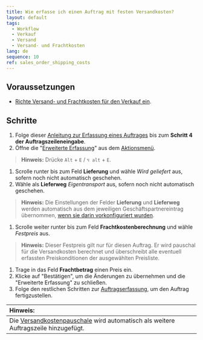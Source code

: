 ```yaml
---
title: Wie erfasse ich einen Auftrag mit festen Versandkosten?
layout: default
tags:
  - Workflow
  - Verkauf
  - Versand
  - Versand- und Frachtkosten
lang: de
sequence: 10
ref: sales_order_shipping_costs
---
```


## Voraussetzungen
- [Richte Versand- und Frachtkosten für den Verkauf ein](Versandkosten_Frachtkosten_Einrichtung).

## Schritte
1. Folge dieser [Anleitung zur Erfassung eines Auftrages](Auftrag_erfassen) bis zum **Schritt 4 der Auftragszeileneingabe**.
1. Öffne die "[Erweiterte Erfassung](Ansichten#erw-erfassung)" aus dem [Aktionsmenü](AktionStarten#aktionsmenue).
 >**Hinweis:** Drücke `Alt` + `E` / `⌥ alt` + `E`.

1. Scrolle runter bis zum Feld **Lieferung** und wähle *Wird geliefert* aus, sofern noch nicht automatisch geschehen.
1. Wähle als **Lieferweg** *Eigentransport* aus, sofern noch nicht automatisch geschehen.
 >**Hinweis:** Die Einstellungen der Felder **Lieferung** und **Lieferweg** werden automatisch aus dem jeweiligen Geschäftspartnereintrag übernommen, [wenn sie darin vorkonfiguriert wurden](GPartner_Versandkosten_einrichten).

1. Scrolle weiter runter bis zum Feld **Frachtkostenberechnung** und wähle *Festpreis* aus.
 >**Hinweis:** Dieser Festpreis gilt nur für diesen Auftrag. Er wird pauschal für die Versandkosten berechnet und überschreibt alle eventuell erfassten Preiskonditionen der ausgewählten Preisliste.

1. Trage in das Feld **Frachtbetrag** einen Preis ein.
1. Klicke auf "Bestätigen", um die Änderungen zu übernehmen und die "Erweiterte Erfassung" zu schließen.
1. Folge den restlichen Schritten zur [Auftragserfassung](Auftrag_erfassen), um den Auftrag fertigzustellen.

| **Hinweis:** |
| :--- |
| Die [Versandkostenpauschale](Produkt_Versandkostenpauschale_anlegen) wird automatisch als weitere Auftragszeile hinzugefügt. |
